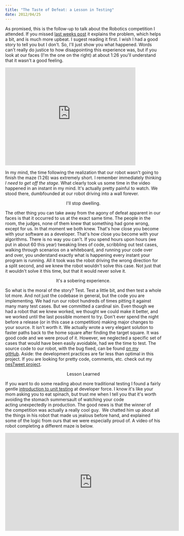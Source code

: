 ```yaml
--- 
title: "The Taste of Defeat: a Lesson in Testing"
date: 2012/04/25
---
```


As promised, this is the follow-up to talk about the Robotics competition I attended. If you missed <a href="http://www.binarysmokesignals.com/adventures-in-robotics/">last weeks post</a> it explains the problem, which helps a bit, and is much more upbeat. I sugest reading it first. I wish I had a good story to tell you but I don't. So, I'll just show you what happened. Words can't really do justice to how disappointing this experience was, but if you look at our faces (I'm the one on the right) at about 1:26 you'll understand that it wasn't a good feeling.

<iframe src="http://www.youtube.com/embed/3ZoqgPOKeTA?rel=0" frameborder="0" width="420" height="315"></iframe>

In my mind, the time following the realization that our robot wasn't going to finish the maze (1:26) was extremely short. I remember immediately thinking <em>I need to get off the stage. </em>What clearly took us some time in the video happened in an instant in my mind. It's actually pretty painful to watch. We stood there, dumbfounded at our robot driving into a wall forever.
<p style="text-align: center;">I'll stop dwelling.</p>
The other thing you can take away from the agony of defeat apparent in our faces is that it occurred to us at the exact same time. The people in the room, the judges, none of them knew that something had gone wrong, except for us. In that moment we both knew. That's how close you become with your software as a developer. That's how close you become with your algorithms. There is no way you can't. If you spend hours upon hours (we put in about 60 this year) tweaking lines of code, scribbling out test cases, walking through scenarios on a whiteboard, and running your code over and over, you understand exactly what is happening every instant your program is running. All it took was the robot driving the wrong direction for a split second, and we knew the robot wouldn't solve this case. Not just that it wouldn't solve it this time, but that it would never solve it.
<p style="text-align: center;">It's a sobering experience.</p>
<p style="text-align: left;">So what is the moral of the story? Test. Test a little bit, and then test a whole lot more. And not just the codebase in general, but the code you are implementing. We had run our robot hundreds of times pitting it against many many test cases. But we committed a cardinal sin. Even though we had a robot that we knew worked, we thought we could make it better, and we worked until the last possible moment to try. Don't ever spend the night before a release (or in this case a competition) making major changes to your source. It isn't worth it. We actually wrote a very elegant solution to faster paths back to the home square after finding the target square. It was good code and we were proud of it. However, we neglected a specific set of cases that would have been easily avoidable, had we the time to test. The source code to our robot, with the bug fixed, can be found <a href="https://github.com/alexcash/Robotics-Solutions">on my gitHub</a>. Aside: the development practices are far less than optimal in this project. If you are looking for pretty code, comments, etc. check out my <a href="https://github.com/alexcash/nesTweet">nesTweet project</a>.</p>
<p style="text-align: center;">Lesson Learned</p>
<p style="text-align: left;">If you want to do some reading about more traditional testing I found a fairly gentle <a href="http://wiki.developerforce.com/page/How_to_Write_Good_Unit_Tests">introduction to unit testing</a> at developer force. I know it's like your mom asking you to eat spinach, but trust me when I tell you that it's worth avoiding the stomach summersault of watching your code acting unexpectedly in production. The good news is that the winner of the competition was actually a really cool guy.  We chatted him up about all the things in his robot that made us jealous before hand, and explained some of the logic from ours that we were especially proud of. A video of his robot completing a different maze is below.</p>
<iframe src="http://www.youtube.com/embed/GMIREIwdniI?rel=0" frameborder="0" width="560" height="315"></iframe>